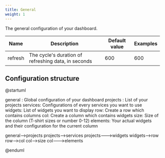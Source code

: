 ```yaml
---
title: General
weight: 1
---
```


The general configuration of your dashboard.

| Name     | Description                                           | Default value | Examples |
|----------|-------------------------------------------------------|---------------|----------|
| refresh  | The cycle's duration of refreshing data, in seconds   | 600           | 600      |

## Configuration structure

@startuml

general : Global configuration of your dashboard
projects : List of your projects
services: Configurations of every services you want to use
widgets: List of widgets you want to display
row: Create a row which contains columns
col: Create a column which contains widgets
size: Size of the column (T-shirt sizes or number 0-12)
elements: Your actual widgets and their configuration for the current column


general-->projects
projects-->services
projects--->widgets
widgets-->row
row-->col
col-->size
col--->elements

@enduml

